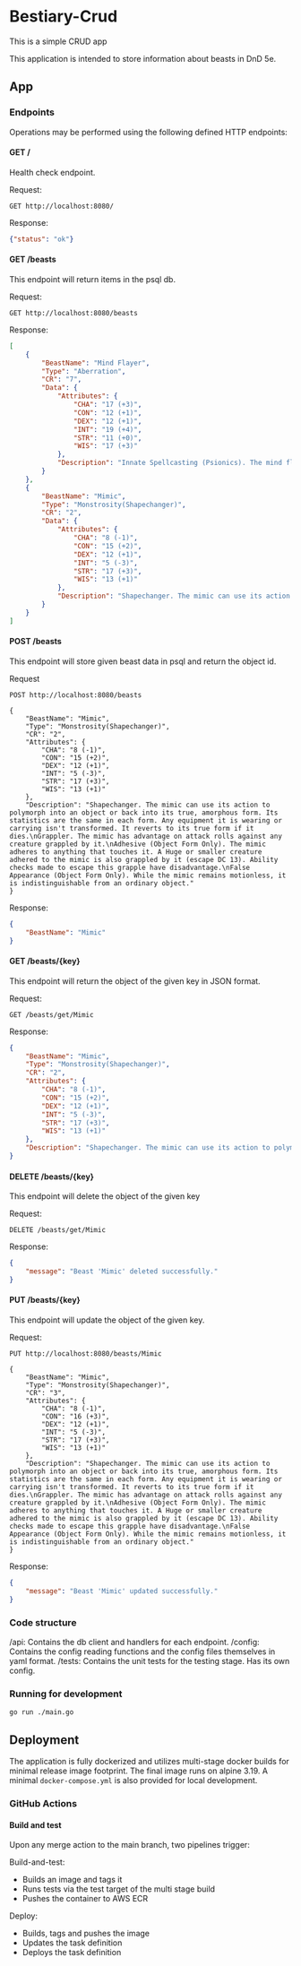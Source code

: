 # Bestiary-Crud

This is a simple CRUD app

This application is intended to store information about beasts in DnD 5e.

## App

### Endpoints

Operations may be performed using the following defined HTTP endpoints:

#### GET /

Health check endpoint.

Request:

```http
GET http://localhost:8080/
```

Response:

```json
{"status": "ok"}
```

#### GET /beasts

This endpoint will return items in the psql db.

Request:

```http
GET http://localhost:8080/beasts
```

Response:

```json
[
    {
        "BeastName": "Mind Flayer",
        "Type": "Aberration",
        "CR": "7",
        "Data": {
            "Attributes": {
                "CHA": "17 (+3)",
                "CON": "12 (+1)",
                "DEX": "12 (+1)",
                "INT": "19 (+4)",
                "STR": "11 (+0)",
                "WIS": "17 (+3)"
            },
            "Description": "Innate Spellcasting (Psionics). The mind flayer's innate spellcasting ability is Intelligence (spell save DC 15). It can innately cast the following spells, requiring no components:\nAt will: detect thoughts, levitate\n1/day each: dominate monster, plane shift (self only)\nMagic Resistance. The mind flayer has advantage on saving throws against spells and other magical effects."
        }
    },
    {
        "BeastName": "Mimic",
        "Type": "Monstrosity(Shapechanger)",
        "CR": "2",
        "Data": {
            "Attributes": {
                "CHA": "8 (-1)",
                "CON": "15 (+2)",
                "DEX": "12 (+1)",
                "INT": "5 (-3)",
                "STR": "17 (+3)",
                "WIS": "13 (+1)"
            },
            "Description": "Shapechanger. The mimic can use its action to polymorph into an object or back into its true, amorphous form. Its statistics are the same in each form. Any equipment it is wearing or carrying isn't transformed. It reverts to its true form if it dies.\nGrappler. The mimic has advantage on attack rolls against any creature grappled by it.\nAdhesive (Object Form Only). The mimic adheres to anything that touches it. A Huge or smaller creature adhered to the mimic is also grappled by it (escape DC 13). Ability checks made to escape this grapple have disadvantage.\nFalse Appearance (Object Form Only). While the mimic remains motionless, it is indistinguishable from an ordinary object."
        }
    }
]
```

#### POST /beasts

This endpoint will store given beast data in psql and return the object id.

Request

```http
POST http://localhost:8080/beasts

{
    "BeastName": "Mimic",
    "Type": "Monstrosity(Shapechanger)",
    "CR": "2",
    "Attributes": {
        "CHA": "8 (-1)",
        "CON": "15 (+2)",
        "DEX": "12 (+1)",
        "INT": "5 (-3)",
        "STR": "17 (+3)",
        "WIS": "13 (+1)"
    },
    "Description": "Shapechanger. The mimic can use its action to polymorph into an object or back into its true, amorphous form. Its statistics are the same in each form. Any equipment it is wearing or carrying isn't transformed. It reverts to its true form if it dies.\nGrappler. The mimic has advantage on attack rolls against any creature grappled by it.\nAdhesive (Object Form Only). The mimic adheres to anything that touches it. A Huge or smaller creature adhered to the mimic is also grappled by it (escape DC 13). Ability checks made to escape this grapple have disadvantage.\nFalse Appearance (Object Form Only). While the mimic remains motionless, it is indistinguishable from an ordinary object."
}
```

Response:

```json
{
    "BeastName": "Mimic"
}
```

#### GET /beasts/{key}

This endpoint will return the object of the given key in JSON format.

Request:

```http
GET /beasts/get/Mimic
```

Response:

```json
{
    "BeastName": "Mimic",
    "Type": "Monstrosity(Shapechanger)",
    "CR": "2",
    "Attributes": {
        "CHA": "8 (-1)",
        "CON": "15 (+2)",
        "DEX": "12 (+1)",
        "INT": "5 (-3)",
        "STR": "17 (+3)",
        "WIS": "13 (+1)"
    },
    "Description": "Shapechanger. The mimic can use its action to polymorph into an object or back into its true, amorphous form. Its statistics are the same in each form. Any equipment it is wearing or carrying isn't transformed. It reverts to its true form if it dies.\nGrappler. The mimic has advantage on attack rolls against any creature grappled by it.\nAdhesive (Object Form Only). The mimic adheres to anything that touches it. A Huge or smaller creature adhered to the mimic is also grappled by it (escape DC 13). Ability checks made to escape this grapple have disadvantage.\nFalse Appearance (Object Form Only). While the mimic remains motionless, it is indistinguishable from an ordinary object."
}
```

#### DELETE /beasts/{key}

This endpoint will delete the object of the given key

Request:

```http
DELETE /beasts/get/Mimic
```

Response:

```json
{
    "message": "Beast 'Mimic' deleted successfully."
}
```

#### PUT /beasts/{key}

This endpoint will update the object of the given key.

Request:

```http
PUT http://localhost:8080/beasts/Mimic

{
    "BeastName": "Mimic",
    "Type": "Monstrosity(Shapechanger)",
    "CR": "3",
    "Attributes": {
        "CHA": "8 (-1)",
        "CON": "16 (+3)",
        "DEX": "12 (+1)",
        "INT": "5 (-3)",
        "STR": "17 (+3)",
        "WIS": "13 (+1)"
    },
    "Description": "Shapechanger. The mimic can use its action to polymorph into an object or back into its true, amorphous form. Its statistics are the same in each form. Any equipment it is wearing or carrying isn't transformed. It reverts to its true form if it dies.\nGrappler. The mimic has advantage on attack rolls against any creature grappled by it.\nAdhesive (Object Form Only). The mimic adheres to anything that touches it. A Huge or smaller creature adhered to the mimic is also grappled by it (escape DC 13). Ability checks made to escape this grapple have disadvantage.\nFalse Appearance (Object Form Only). While the mimic remains motionless, it is indistinguishable from an ordinary object."
}
```

Response:

```json
{
    "message": "Beast 'Mimic' updated successfully."
}
```

### Code structure

/api: Contains the db client and handlers for each endpoint.
/config: Contains the config reading functions and the config files themselves in yaml format.
/tests: Contains the unit tests for the testing stage. Has its own config.

### Running for development

```Shell
go run ./main.go
```

## Deployment

The application is fully dockerized and utilizes multi-stage docker builds for minimal release image footprint.
The final image runs on alpine 3.19. A minimal `docker-compose.yml` is also provided for local development.

### GitHub Actions

#### Build and test

Upon any merge action to the main branch, two pipelines trigger:

Build-and-test:

- Builds an image and tags it
- Runs tests via the test target of the multi stage build
- Pushes the container to AWS ECR

Deploy:

- Builds, tags and pushes the image
- Updates the task definition
- Deploys the task definition
